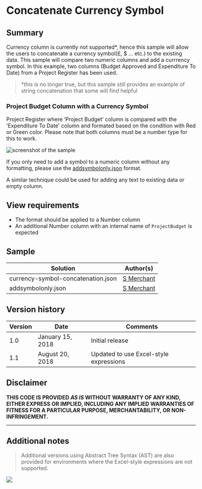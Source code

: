 # Concatenate Currency Symbol

## Summary
Currency column is currently not supported*, hence this sample will allow the users to concatenate a currency symbol(£, $ ... etc.) to the existing data. This sample will compare two numeric columns and add a currrency symbol. In this example, two columns (Budget Approved and Expenditure To Date) from a Project Register has been used.

> \*this is no longer true, but this sample still provides an example of string concatenation that some will find helpful

### Project Budget Column with a Currency Symbol
Project Register where ‘Project Budget’ column is compared with the 'Expenditure To Date' column and formated based on the condition with Red or Green color. Please note that both columns must be a number type for this to work.

![screenshot of the sample](./assets/screenshot.png)

If you only need to add a symbol to a numeric column without any formatting, please use the [addsymbolonly.json](./addsymbolonly.json) format.

A similar technique could be used for adding any text to existing data or empty column. 

## View requirements
- The format should be applied to a Number column
- An additional Number column with an internal name of `ProjectBudget` is expected

## Sample

Solution|Author(s)
--------|---------
currency-symbol-concatenation.json | [S Merchant](https://github.com/sohailmerchant)
addsymbolonly.json | [S Merchant](https://github.com/sohailmerchant)

## Version history

Version|Date|Comments
-------|----|--------
1.0|January 15, 2018|Initial release
1.1|August 20, 2018|Updated to use Excel-style expressions

## Disclaimer
**THIS CODE IS PROVIDED *AS IS* WITHOUT WARRANTY OF ANY KIND, EITHER EXPRESS OR IMPLIED, INCLUDING ANY IMPLIED WARRANTIES OF FITNESS FOR A PARTICULAR PURPOSE, MERCHANTABILITY, OR NON-INFRINGEMENT.**

---

## Additional notes

> Additional versions using Abstract Tree Syntax (AST) are also provided for environments where the Excel-style expressions are not supported.

<img src="https://pnptelemetry.azurewebsites.net/list-formatting/column-samples/currency-symbol-concatenation" />
